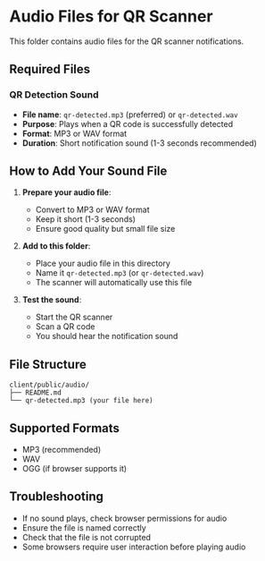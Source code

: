 # Audio Files for QR Scanner

This folder contains audio files for the QR scanner notifications.

## Required Files

### QR Detection Sound
- **File name**: `qr-detected.mp3` (preferred) or `qr-detected.wav`
- **Purpose**: Plays when a QR code is successfully detected
- **Format**: MP3 or WAV format
- **Duration**: Short notification sound (1-3 seconds recommended)

## How to Add Your Sound File

1. **Prepare your audio file**:
   - Convert to MP3 or WAV format
   - Keep it short (1-3 seconds)
   - Ensure good quality but small file size

2. **Add to this folder**:
   - Place your audio file in this directory
   - Name it `qr-detected.mp3` (or `qr-detected.wav`)
   - The scanner will automatically use this file

3. **Test the sound**:
   - Start the QR scanner
   - Scan a QR code
   - You should hear the notification sound

## File Structure
```
client/public/audio/
├── README.md
└── qr-detected.mp3 (your file here)
```

## Supported Formats
- MP3 (recommended)
- WAV
- OGG (if browser supports it)

## Troubleshooting
- If no sound plays, check browser permissions for audio
- Ensure the file is named correctly
- Check that the file is not corrupted
- Some browsers require user interaction before playing audio
